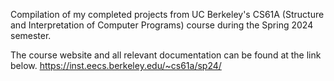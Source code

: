 Compilation of my completed projects from UC Berkeley's CS61A (Structure and Interpretation of Computer Programs) course during the Spring 2024 semester.

The course website and all relevant documentation can be found at the link below. 
https://inst.eecs.berkeley.edu/~cs61a/sp24/
